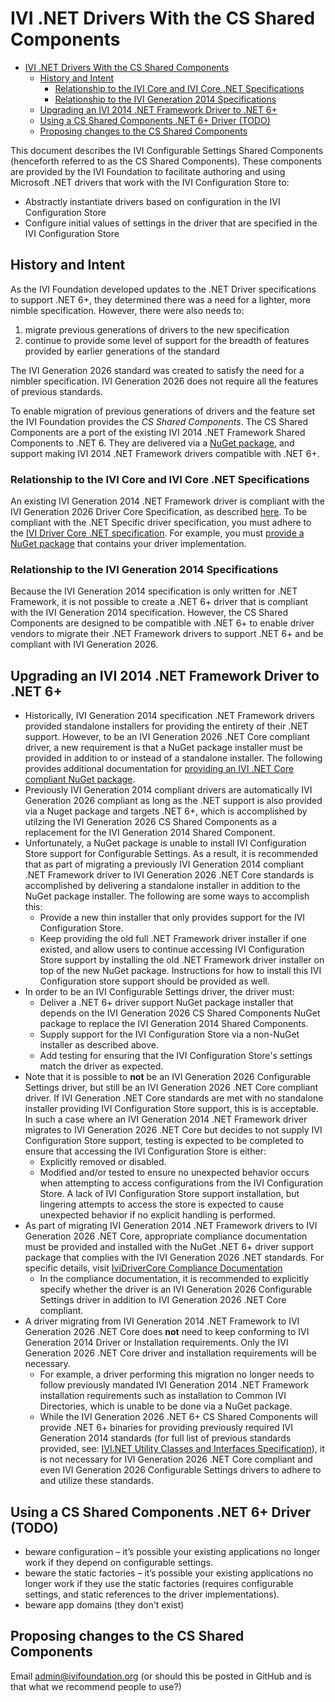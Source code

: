 # IVI .NET Drivers With the CS Shared Components

- [IVI .NET Drivers With the CS Shared Components](#ivi-net-drivers-with-the-cs-shared-components)
  - [History and Intent](#history-and-intent)
    - [Relationship to the IVI Core and IVI Core .NET Specifications](#relationship-to-the-ivi-core-and-ivi-core-net-specifications)
    - [Relationship to the IVI Generation 2014 Specifications](#relationship-to-the-ivi-generation-2014-specifications)
  - [Upgrading an IVI 2014 .NET Framework Driver to .NET 6+](#upgrading-an-ivi-2014-net-framework-driver-to-net-6)
  - [Using a CS Shared Components .NET 6+ Driver (TODO)](#using-a-cs-shared-components-net-6-driver-todo)
  - [Proposing changes to the CS Shared Components](#proposing-changes-to-the-cs-shared-components)

This document describes the IVI Configurable Settings Shared Components (henceforth referred to as the CS Shared Components). These components are provided by the IVI Foundation to facilitate authoring and using Microsoft .NET drivers that work with the IVI Configuration Store to:

- Abstractly instantiate drivers based on configuration in the IVI Configuration Store
- Configure initial values of settings in the driver that are specified in the IVI Configuration Store

## History and Intent

As the IVI Foundation developed updates to the .NET Driver specifications to support .NET 6+, they determined there was a need for a lighter, more nimble specification. However, there were also needs to:

1. migrate previous generations of drivers to the new specification
2. continue to provide some level of support for the breadth of features provided by earlier generations of the standard

The IVI Generation 2026 standard was created to satisfy the need for a nimbler specification. IVI Generation 2026 does not require all the features of previous standards.

To enable migration of previous generations of drivers and the feature set the IVI Foundation provides the _CS Shared Components_. The CS Shared Components are a port of the existing IVI 2014 .NET Framework Shared Components to .NET 6. They are delivered via a [NuGet package](https://nuget.org), and support making IVI 2014 .NET Framework drivers compatible with .NET 6+.

### Relationship to the IVI Core and IVI Core .NET Specifications

An existing IVI Generation 2014 .NET Framework driver is compliant with the IVI Generation 2026 Driver Core Specification, as described [here](https://github.com/IviFoundation/IviDriver/blob/main/IviDriverCore/1.0/Spec/IviDriverCore.md). To be compliant with the .NET Specific driver specification, you must adhere to the [IVI Driver Core .NET specification](https://github.com/IviFoundation/IviDriver/blob/main/IviDriverNet/1.0/Spec/IviDriverNet.md). For example, you must [provide a NuGet package](https://github.com/IviFoundation/IviDriver/blob/main/IviDriverNet/1.0/Spec/IviDriverNet.md#packaging-requirements-for-net-6) that contains your driver implementation.

### Relationship to the IVI Generation 2014 Specifications

Because the IVI Generation 2014 specification is only written for .NET Framework, it is not possible to create a .NET 6+ driver that is compliant with the IVI Generation 2014 specification. However, the CS Shared Components are designed to be compatible with .NET 6+ to enable driver vendors to migrate their .NET Framework drivers to support .NET 6+ and be compliant with IVI Generation 2026.

## Upgrading an IVI 2014 .NET Framework Driver to .NET 6+

- Historically, IVI Generation 2014 specification .NET Framework drivers provided standalone installers for providing the entirety of their .NET support. However, to be an IVI Generation 2026 .NET Core compliant driver, a new requirement is that a NuGet package installer must be provided in addition to or instead of a standalone installer. The following provides additional documentation for [providing an IVI .NET Core compliant NuGet package](https://github.com/IviFoundation/IviDriver/blob/main/IviDriverNet/1.0/Spec/IviDriverNet.md#packaging-requirements-for-net-6).
- Previously IVI Generation 2014 compliant drivers are automatically IVI Generation 2026 compliant as long as the .NET support is also provided via a Nuget package and targets .NET 6+, which is accomplished by utilzing the IVI Generation 2026 CS Shared Components as a replacement for the IVI Generation 2014 Shared Component.
- Unfortunately, a NuGet package is unable to install IVI Configuration Store support for Configurable Settings. As a result, it is recommended that as part of migrating a previously IVI Generation 2014 compliant .NET Framework driver to IVI Generation 2026 .NET Core standards is accomplished by delivering a standalone installer in addition to the NuGet package installer. The following are some ways to accomplish this:
  - Provide a new thin installer that only provides support for the IVI Configuration Store.
  - Keep providing the old full .NET Framework driver installer if one existed, and allow users to continue accessing IVI Configuration Store support by installing the old .NET Framework driver installer on top of the new NuGet package. Instructions for how to install this IVI Configuration store support should be provided as well.
- In order to be an IVI Configurable Settings driver, the driver must:
  - Deliver a .NET 6+ driver support NuGet package installer that depends on the IVI Generation 2026 CS Shared Components NuGet package to replace the IVI Generation 2014 Shared Components.
  - Supply support for the IVI Configuration Store via a non-NuGet installer as described above.
  - Add testing for ensuring that the IVI Configuration Store's settings match the driver as expected.
- Note that it is possible to **not** be an IVI Generation 2026 Configurable Settings driver, but still be an IVI Generation 2026 .NET Core compliant driver. If IVI Generation .NET Core standards are met with no standalone installer providing IVI Configuration Store support, this is is acceptable. In such a case where an IVI Generation 2014 .NET Framework driver migrates to IVI Generation 2026 .NET Core but decides to not supply IVI Configuration Store support, testing is expected to be completed to ensure that accessing the IVI Configuration Store is either:
  - Explicitly removed or disabled.
  - Modified and/or tested to ensure no unexpected behavior occurs when attempting to access configurations from the IVI Configuration Store. A lack of IVI Configuration Store support installation, but lingering attempts to access the store is expected to cause unexpected behavior if no explicit handling is performed.
- As part of migrating IVI Generation 2014 .NET Framework drivers to IVI Generation 2026 .NET Core, appropriate compliance documentation must be provided and installed with the NuGet .NET 6+ driver support package that complies with the IVI Generation 2026 .NET standards. For specific details, visit [IviDriverCore Compliance Documentation](https://github.com/IviFoundation/IviDrivers/blob/main/IviDriverCore/1.0/Spec/IviDriverCore.md#compliance-documentation)
  - In the compliance documentation, it is recommended to explicitly specify whether the driver is an IVI Generation 2026 Configurable Settings driver in addition to IVI Generation 2026 .NET Core compliant.
- A driver migrating from IVI Generation 2014 .NET Framework to IVI Generation 2026 .NET Core does **not** need to keep conforming to IVI Generation 2014 Driver or Installation requirements. Only the IVI Generation 2026 .NET Core driver and installation requirements will be necessary.
  - For example, a driver performing this migration no longer needs to follow previously mandated IVI Generation 2014 .NET Framework installation requirements such as installation to Common IVI Directories, which is unable to be done via a NuGet package.
  - While the IVI Generation 2026 .NET 6+ CS Shared Components will provide .NET 6+ binaries for providing previously required IVI Generation 2014 standards (for full list of previous standards provided, see: [IVI.NET Utility Classes and Interfaces Specification](https://www.ivifoundation.org/downloads/Architecture%20Specifications/IVI-3%2018_%20NET_Utility_Classes_and_Interfaces_2016-02-26.pdf)), it is not necessary for IVI Generation 2026 .NET Core compliant and even IVI Generation 2026 Configurable Settings drivers to adhere to and utilize these standards.


## Using a CS Shared Components .NET 6+ Driver (TODO)

- beware configuration – it’s possible your existing applications no longer work if they depend on configurable settings.
- beware the static factories – it’s possible your existing applications no longer work if they use the static factories (requires configurable settings, and static references to the driver implementations).
- beware app domains (they don't exist)

## Proposing changes to the CS Shared Components

Email admin@ivifoundation.org (or should this be posted in GitHub and is that what we recommend people to use?)
